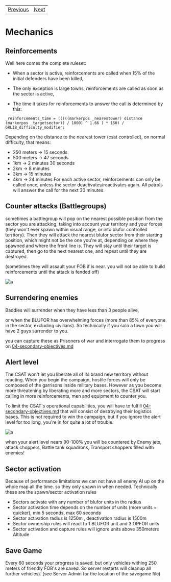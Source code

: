<table>
  <tr>
    <td><a href="05-building.md">Previous</a></td>
    <td><a href="07-commanding.md">Next</a></td>
  </tr>
</table>

# Mechanics
## Reinforcements
Well here comes the complete ruleset:

* When a sector is active, reinforcements are called when 15% of the initial defenders have been killed,

* The only exception is large towns, reinforcements are called as soon as the sector is active,

* The time it takes for reinforcements to answer the call is determined by this:

```sqf
_reinforcements_time = (((((markerpos _nearestower) distance (markerpos _targetsector)) / 1000) ^ 1.66 ) * 150) / GRLIB_difficulty_modifier;
```

Depending on the distance to the nearest tower  (csat controlled), on normal difficulty, that means:

* 250 meters -> 15 seconds
* 500 meters -> 47 seconds
* 1km -> 2 minutes 30 seconds 
* 2km -> 8 minutes
* 3km -> 15 minutes
* 4km -> 24 minutes
For each active sector, reinforcements can only be called once, unless the sector deactivates/reactivates again. All patrols will answer the call for the next 30 minutes.

## Counter attacks (Battlegroups)
sometimes a battlegroup will pop on the nearest possible position from the sector you are attacking, taking into account your territory and your forces (they won't ever spawn within visual range, or into blufor controlled territory). Then they will attack the nearest blufor sector from their starting position, which might not be the one you're at, depending on where they spawned and where the front line is. They will stay until their target is captured, then go to the next nearest one, and repeat until they are destroyed.

(sometimes they will assault your FOB if is near. you will not be able to build reinforcements until the attack is fended off)

![a](http://vignette3.wikia.nocookie.net/greuh-liberation/images/c/ca/2015-10-03_13_06_20-2015-10-03_00007-2.png/revision/latest/scale-to-width-down/350?cb=20151003110710)

## Surrendering enemies
Baddies will surrender when they have less than 3 people alive,

or when the BLUFOR has overwhelming forces (more than 85% of everyone in the sector, excluding civilians). So technically if you solo a town you will have 2 guys surrender to you.

you can capture these as Prisoners of war and interrogate them to progress on [04-secondary-objectives.md](04-secondary-objectives.md)

## Alert level
The CSAT won't let you liberate all of its brand new territory without reacting. When you begin the campaign, hostile forces will only be composed of the garrisons inside military bases. However as you become more threatening by liberating more and more sectors, the CSAT will start calling in more reinforcements, men and equipment to counter you.

To limit the CSAT's operational capabilities, you will have to fulfill [04-secondary-objectives.md](04-secondary-objectives.md) that will consist of destroying their logistics bases. This is not required to win the campaign, but if you ignore the alert level for too long, you're in for quite a lot of trouble.

![a](http://vignette4.wikia.nocookie.net/greuh-liberation/images/5/5c/Alert_level.png/revision/latest?cb=20150922204446)

when your alert level nears 90-100% you will be countered by Enemy jets, attack choppers, Battle tank squadrons, Transport choppers filled with enemies!

## Sector activation
Because of performance limitations we can not have all enemy AI up on the whole map all the time. so they only spawn in when needed. Technically these are the spawn/sector activation rules

* Sectors activate with any number of blufor units in the radius
* Sector activation time depends on the number of units (more units = quicker), min 5 seconds, max 60 seconds
* Sector activation radius is 1250m , deactivation radius is 1500m
* Sector ownership rules will react to 1 BLUFOR unit and 3 OPFOR units
* Sector activation and capture rules will ignore units above 350meters Altitude

## Save Game
Every 60 seconds your progress is saved. but only vehicles withing 250 meters of friendly FOB's are saved. So server restarts will cleanup all further vehicles). (see Server Admin for the location of the savegame file)